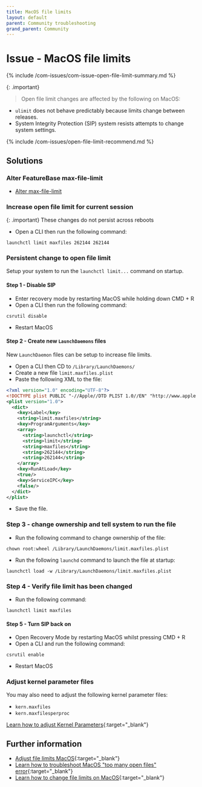 ```yaml
---
title: MacOS file limits
layout: default
parent: Community troubleshooting
grand_parent: Community
---
```


# Issue - MacOS file limits

{% include /com-issues/com-issue-open-file-limit-summary.md %}

{: .important}
>Open file limit changes are affected by the following on MacOS:
* `ulimit` does not behave predictably because limits change between releases.
* System Integrity Protection (SIP) system resists attempts to change system settings.

{% include /com-issues/open-file-limit-recommend.md %}

## Solutions

### Alter FeatureBase max-file-limit

* [Alter max-file-limit](/docs/community/com-config/com-config-max-file-limit)

### Increase open file limit for current session

{: .important}
These changes do not persist across reboots

* Open a CLI then run the following command:

```
launchctl limit maxfiles 262144 262144
```

### Persistent change to open file limit

Setup your system to run the `launchctl limit...` command on startup.

#### Step 1 - Disable SIP

* Enter recovery mode by restarting MacOS while holding down CMD + R
* Open a CLI then run the following command:

```
csrutil disable
```
* Restart MacOS

#### Step 2 - Create new `LaunchDaemons` files

New `LaunchDaemon` files can be setup to increase file limits.

* Open a CLI then CD to `/Library/LaunchDaemons/`
* Create a new file `limit.maxfiles.plist`
* Paste the following XML to the file:

```xml
<?xml version="1.0" encoding="UTF-8"?>
<!DOCTYPE plist PUBLIC "-//Apple//DTD PLIST 1.0//EN" "http://www.apple.com/DTDs/PropertyList-1.0.dtd">
<plist version="1.0">
  <dict>
    <key>Label</key>
    <string>limit.maxfiles</string>
    <key>ProgramArguments</key>
    <array>
      <string>launchctl</string>
      <string>limit</string>
      <string>maxfiles</string>
      <string>262144</string>
      <string>262144</string>
    </array>
    <key>RunAtLoad</key>
    <true/>
    <key>ServiceIPC</key>
    <false/>
  </dict>
</plist>
```

* Save the file.

### Step 3 - change ownership and tell system to run the file

* Run the following command to change ownership of the file:

```
chown root:wheel /Library/LaunchDaemons/limit.maxfiles.plist
```

* Run the following `launchd` command to launch the file at startup:

```
launchctl load -w /Library/LaunchDaemons/limit.maxfiles.plist
```

### Step 4 - Verify file limit has been changed

* Run the following command:

```
launchctl limit maxfiles
```

#### Step 5 - Turn SIP back on

* Open Recovery Mode by restarting MacOS whilst pressing CMD + R
* Open a CLI and run the following command:

```
csrutil enable
```

* Restart MacOS

### Adjust kernel parameter files

You may also need to adjust the following kernel parameter files:
* `kern.maxfiles`
* `kern.maxfilesperproc`

[Learn how to adjust Kernel Parameters](https://developer.apple.com/library/archive/documentation/System/Conceptual/ManPages_iPhoneOS/man3/sysctl.3.html){:target="_blank"}

## Further information

* [Adjust file limits MacOS](https://gist.github.com/tombigel/d503800a282fcadbee14b537735d202c){:target="_blank"}
* [Learn how to troubleshoot MacOS "too many open files" error](https://www.macobserver.com/tips/deep-dive/evade-macos-many-open-files-error-pushing-limits/){:target="_blank"}
* [Learn how to change file limits on MacOS](https://wilsonmar.github.io/maximum-limits/){:target="_blank"}

